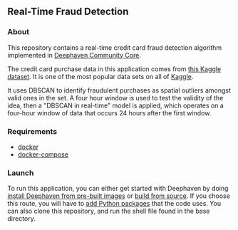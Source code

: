 ## Real-Time Fraud Detection

### About

This repository contains a real-time credit card fraud detection algorithm implemented in [Deephaven Community Core](https://github.com/deephaven/deephaven-core).

The credit card purchase data in this application comes from [this Kaggle dataset](https://www.kaggle.com/mlg-ulb/creditcardfraud).  It is one of the most popular data sets on all of [Kaggle](https://www.kaggle.com/).

It uses DBSCAN to identify fraudulent purchases as spatial outliers amongst valid ones in the set.  A four hour window is used to test the validity of the idea, then a "DBSCAN in real-time" model is applied, which operates on a four-hour window of data that occurs 24 hours after the first window.

### Requirements

- [docker](https://www.docker.com/)
- [docker-compose](https://docs.docker.com/compose/)

### Launch

To run this application, you can either get started with Deephaven by doing [install Deephaven from pre-built images](https://deephaven.io/core/docs/tutorials/quickstart/) or [build from source](https://deephaven.io/core/docs/how-to-guides/launch-build/).  If you choose this route, you will have to [add Python packages](https://deephaven.io/core/docs/how-to-guides/install-python-packages/) that the code uses.  You can also clone this repository, and run the shell file found in the base directory.
